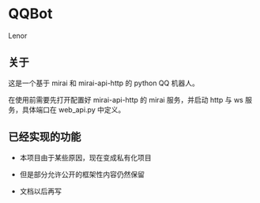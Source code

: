 # QQBot

Lenor

## 关于

这是一个基于 mirai 和 mirai-api-http 的 python QQ 机器人。

在使用前需要先打开配置好 mirai-api-http 的 mirai 服务，并启动 http 与 ws 服务，具体端口在 web_api.py 中定义。

## 已经实现的功能

* 本项目由于某些原因，现在变成私有化项目

* 但是部分允许公开的框架性内容仍然保留

* 文档以后再写

